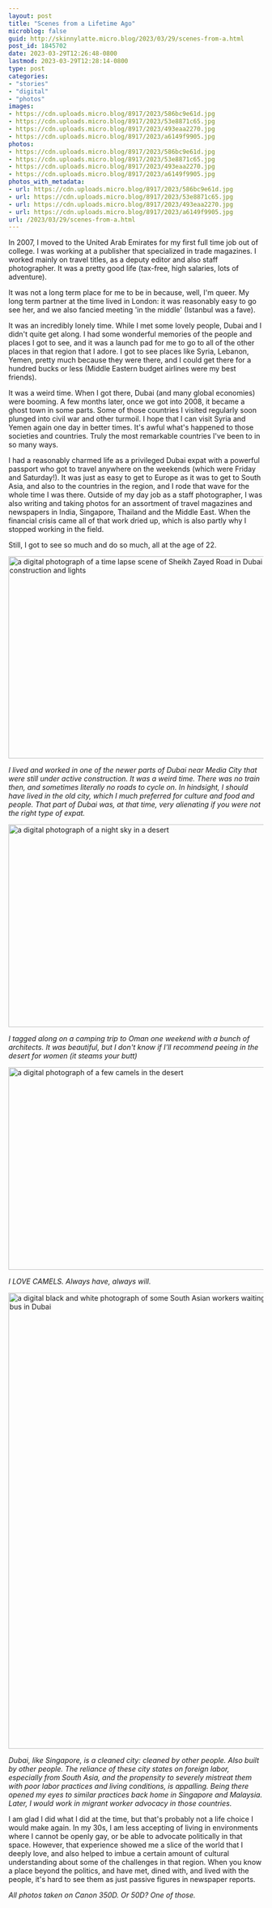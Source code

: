 ```yaml
---
layout: post
title: "Scenes from a Lifetime Ago"
microblog: false
guid: http://skinnylatte.micro.blog/2023/03/29/scenes-from-a.html
post_id: 1845702
date: 2023-03-29T12:26:48-0800
lastmod: 2023-03-29T12:28:14-0800
type: post
categories:
- "stories"
- "digital"
- "photos"
images:
- https://cdn.uploads.micro.blog/8917/2023/586bc9e61d.jpg
- https://cdn.uploads.micro.blog/8917/2023/53e8871c65.jpg
- https://cdn.uploads.micro.blog/8917/2023/493eaa2270.jpg
- https://cdn.uploads.micro.blog/8917/2023/a6149f9905.jpg
photos:
- https://cdn.uploads.micro.blog/8917/2023/586bc9e61d.jpg
- https://cdn.uploads.micro.blog/8917/2023/53e8871c65.jpg
- https://cdn.uploads.micro.blog/8917/2023/493eaa2270.jpg
- https://cdn.uploads.micro.blog/8917/2023/a6149f9905.jpg
photos_with_metadata:
- url: https://cdn.uploads.micro.blog/8917/2023/586bc9e61d.jpg
- url: https://cdn.uploads.micro.blog/8917/2023/53e8871c65.jpg
- url: https://cdn.uploads.micro.blog/8917/2023/493eaa2270.jpg
- url: https://cdn.uploads.micro.blog/8917/2023/a6149f9905.jpg
url: /2023/03/29/scenes-from-a.html
---
```

In 2007, I moved to the United Arab Emirates for my first full time job out of college. I was working at a publisher that specialized in trade magazines. I worked mainly on travel titles, as a deputy editor and also staff photographer. It was a pretty good life (tax-free, high salaries, lots of adventure).

It was not a long term place for me to be in because, well, I'm queer. My long term partner at the time lived in London: it was reasonably easy to go see her, and we also fancied meeting 'in the middle' (Istanbul was a fave). 

It was an incredibly lonely time. While I met some lovely people, Dubai and I didn't quite get along. I had some wonderful memories of the people and places I got to see, and it was a launch pad for me to go to all of the other places in that region that I adore. I got to see places like Syria, Lebanon, Yemen, pretty much because they were there, and I could get there for a hundred bucks or less (Middle Eastern budget airlines were my best friends).

It was a weird time. When I got there, Dubai (and many global economies) were booming. A few months later, once we got into 2008, it became a ghost town in some parts. Some of those countries I visited regularly soon plunged into civil war and other turmoil. I hope that I can visit Syria and Yemen again one day in better times. It's awful what's happened to those societies and countries. Truly the most remarkable countries I've been to in so many ways.

I had a reasonably charmed life as a privileged Dubai expat with a powerful passport who got to travel anywhere on the weekends (which were Friday and Saturday!). It was just as easy to get to Europe as it was to get to South Asia, and also to the countries in the region, and I rode that wave for the whole time I was there. Outside of my day job as a staff photographer, I was also writing and taking photos for an assortment of travel magazines and newspapers in India, Singapore, Thailand and the Middle East. When the financial crisis came all of that work dried up, which is also partly why I stopped working in the field.

Still, I got to see so much and do so much, all at the age of 22.

<img src="uploads/2023/586bc9e61d.jpg" width="600" height="399" alt="a digital photograph of a time lapse scene of Sheikh Zayed Road in Dubai with lots of construction and lights" />

*I lived and worked in one of the newer parts of Dubai near Media City that were still under active construction. It was a weird time. There was no train then, and sometimes literally no roads to cycle on. In hindsight, I should have lived in the old city, which I much preferred for culture and food and people. That part of Dubai was, at that time, very alienating if you were not the right type of expat.*

<img src="uploads/2023/53e8871c65.jpg" width="600" height="400" alt="a digital photograph of a night sky in a desert" />

*I tagged along on a camping trip to Oman one weekend with a bunch of architects. It was beautiful, but I don't know if I'll recommend peeing in the desert for women (it steams your butt)*

<img src="uploads/2023/493eaa2270.jpg" width="600" height="400" alt="a digital photograph of a few camels in the desert" />

*I LOVE CAMELS. Always have, always will.*

<img src="uploads/2023/a6149f9905.jpg" width="600" height="900" alt="a digital black and white photograph of some South Asian workers waiting to board a bus in Dubai" />

*Dubai, like Singapore, is a cleaned city: cleaned by other people. Also built by other people. The reliance of these city states on foreign labor, especially from South Asia, and the propensity to severely mistreat them with poor labor practices and living conditions, is appalling. Being there opened my eyes to similar practices back home in Singapore and Malaysia. Later, I would work in migrant worker advocacy in those countries.*

I am glad I did what I did at the time, but that's probably not a life choice I would make again. In my 30s, I am less accepting of living in environments where I cannot be openly gay, or be able to advocate politically in that space. However, that experience showed me a slice of the world that I deeply love, and also helped to imbue a certain amount of cultural understanding about some of the challenges in that region. When you know a place beyond the politics, and have met, dined with, and lived with the people, it's hard to see them as just passive figures in newspaper reports.

*All photos taken on Canon 350D. Or 50D? One of those.*
